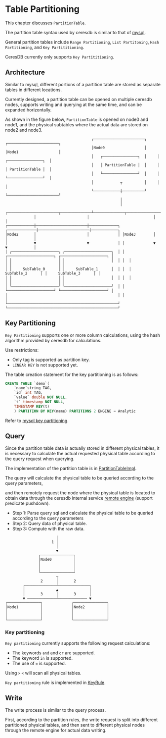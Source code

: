 # Table Partitioning

This chapter discusses `PartitionTable`.

The partition table syntax used by ceresdb is similar to that of [mysql](https://dev.mysql.com/doc/refman/8.0/en/partitioning-types.html).

General partition tables include `Range Partitioning`, `List Partitoning`, `Hash Partitioning`, and `Key Partititioning`.

CeresDB currently only supports `Key Partititioning`.

## Architecture

Similar to mysql, different portions of a partition table are stored as separate tables in different locations.

Currently designed, a partition table can be opened on multiple ceresdb nodes, supports writing and querying at the same time, and can be expanded horizontally.

As shown in the figure below, `PartitionTable` is opened on node0 and node1, and the physical subtables where the actual data are stored on node2 and node3.

```
                                       ┌───────────────────────┐     ┌───────────────────────┐           
                                       │Node0                  │     │Node1                  │           
                                       │   ┌────────────────┐  │     │   ┌────────────────┐  │           
                                       │   │ PartitionTable │  │     │   │ PartitionTable │  │           
                                       │   └────────────────┘  │     │   └────────────────┘  │           
                                       │            ┬          │     │                       │           
                                       └────────────┼──────────┘     └───────────────────────┘           
                                                    │                                                    
                                                    │                                                    
             ┌───────────────────────┬──────────────┴──────────────┬───────────────────────┐             
             │                       │                             │                       │             
┌────────────┼───────────────────────┼─────────────┐ ┌─────────────┼───────────────────────┼────────────┐
│Node2       │                       │             │ │Node3        │                       │            │
│            ▼                       ▼             │ │             ▼                       ▼            │
│ ┌─────────────────────┐ ┌─────────────────────┐  │ │  ┌─────────────────────┐ ┌─────────────────────┐ │
│ │                     │ │                     │  │ │  │                     │ │                     │ │
│ │     SubTable_0      │ │     SubTable_1      │  │ │  │     SubTable_2      │ │     SubTable_3      │ │
│ │                     │ │                     │  │ │  │                     │ │                     │ │
│ └─────────────────────┘ └─────────────────────┘  │ │  └─────────────────────┘ └─────────────────────┘ │
│                                                  │ │                                                  │
└──────────────────────────────────────────────────┘ └──────────────────────────────────────────────────┘
```

## Key Partitioning

`Key Partitioning` supports one or more column calculations, using the hash algorithm provided by ceresdb for calculations.

Use restrictions:

* Only tag is supported as partition key.
* `LINEAR KEY` is not supported yet.

The table creation statement for the key partitioning is as follows:

```sql
CREATE TABLE `demo`(
    `name`string TAG,
    `id` int TAG, 
    `value` double NOT NULL, 
    `t` timestamp NOT NULL, 
    TIMESTAMP KEY(t)
    ) PARTITION BY KEY(name) PARTITIONS 2 ENGINE = Analytic
```

Refer to [mysql key partitioning](https://dev.mysql.com/doc/refman/5.7/en/partitioning-key.html).

## Query

Since the partition table data is actually stored in different physical tables, it is necessary to calculate the actual requested physical table according to the query request when querying.  

The implementation of the partition table is in [PartitionTableImpl](https://github.com/CeresDB/ceresdb/blob/89dca646c627de3cee2133e8f3df96d89854c1a3/analytic_engine/src/table/partition.rs).

The query will calculate the physical table to be queried according to the query parameters,

and then remotely request the node where the physical table is located to obtain data through the ceresdb internal service [remote engine](https://github.com/CeresDB/ceresdb/blob/89dca646c627de3cee2133e8f3df96d89854c1a3/server/src/grpc/remote_engine_service/mod.rs) (support predicate pushdown).

* Step 1: Parse query sql and calculate the physical table to be queried according to the query parameters
* Step 2: Query data of physical table.
* Step 3: Compute with the raw data.

```
                       │                       
                     1 │                       
                       │                       
                       ▼                       
               ┌───────────────┐               
               │Node0          │               
               │               │               
               │               │               
               └───────────────┘               
                       ┬                       
                2      │       2               
        ┌──────────────┴──────────────┐        
        │              ▲              │        
        │       3      │       3      │        
        ▼ ─────────────┴───────────── ▼        
┌───────────────┐             ┌───────────────┐
│Node1          │             │Node2          │
│               │             │               │
│               │             │               │
└───────────────┘             └───────────────┘
```

### Key partitioning

`Key partitioning` currently supports the following request calculations:

* The keywords `and` and `or` are supported.
* The keyword `in` is supported.
* The use of `=` is supported.

Using `>` `<` will scan all physical tables.

`Key partitioning` rule is implemented in [KeyRule](https://github.com/CeresDB/ceresdb/blob/89dca646c627de3cee2133e8f3df96d89854c1a3/table_engine/src/partition/rule/key.rs).

## Write

The write process is similar to the query process.  

First, according to the partition rules, the write request is split into different partitioned physical tables, and then sent to different physical nodes through the remote engine for actual data writing.
